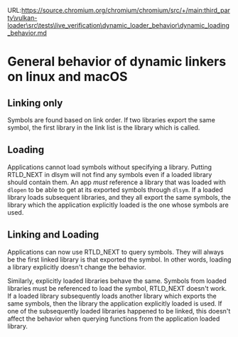 URL:https://source.chromium.org/chromium/chromium/src/+/main:third_party\vulkan-loader\src\tests\live_verification\dynamic_loader_behavior\dynamic_loading_behavior.md
# General behavior of dynamic linkers on linux and macOS

## Linking only

Symbols are found based on link order. If two libraries export the same symbol,
the first library in the link list is the library which is called.

## Loading

Applications cannot load symbols without specifying a library.
Putting RTLD_NEXT in dlsym will not find any symbols even if a loaded library
should contain them.
An app _must_ reference a library that was loaded with `dlopen` to be able to
get at its exported symbols through `dlsym`.
If a loaded library loads subsequent libraries, and they all export the same
symbols, the library which the application explicitly loaded is the one whose
symbols are used.

## Linking and Loading

Applications can now use RTLD_NEXT to query symbols.
They will always be the first linked library is that exported the symbol.
In other words, loading a library explicitly doesn't change the behavior.

Similarly, explicitly loaded libraries behave the same.
Symbols from loaded libraries must be referenced to load the symbol, RTLD_NEXT
doesn't work.
If a loaded library subsequently loads another library which exports the same
symbols, then the library the application explicitly loaded is used.
If one of the subsequently loaded libraries happened to be linked, this doesn't
affect the behavior when querying functions from the application loaded library.